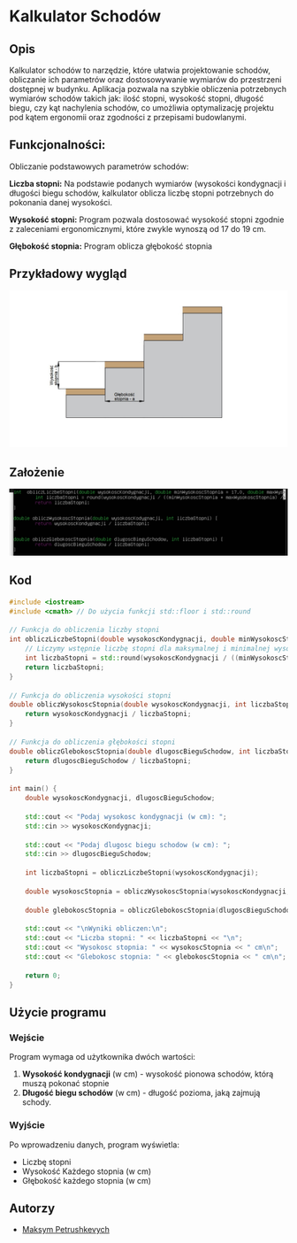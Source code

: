 # Kalkulator Schodów

## Opis

Kalkulator schodów to narzędzie, które ułatwia projektowanie schodów, obliczanie ich parametrów oraz dostosowywanie wymiarów do przestrzeni dostępnej w budynku. Aplikacja pozwala na szybkie obliczenia potrzebnych wymiarów schodów takich jak: ilość stopni, wysokość stopni, długość biegu, czy kąt nachylenia schodów, co umożliwia optymalizację projektu pod kątem ergonomii oraz zgodności z przepisami budowlanymi.

## Funkcjonalności:
Obliczanie podstawowych parametrów schodów:

**Liczba stopni:** Na podstawie podanych wymiarów (wysokości kondygnacji i długości biegu schodów, kalkulator oblicza liczbę stopni potrzebnych do pokonania danej wysokości.

**Wysokość stopni:** Program pozwala dostosować wysokość stopni zgodnie z zaleceniami ergonomicznymi, które zwykle wynoszą od 17 do 19 cm.

**Głębokość stopnia:** Program oblicza głębokość stopnia

## Przykładowy wygląd

![przykladowa grafika](schody.jpeg)

## Założenie

![](zaz.png)

## Kod

```cpp
#include <iostream>
#include <cmath> // Do użycia funkcji std::floor i std::round

// Funkcja do obliczenia liczby stopni
int obliczLiczbeStopni(double wysokoscKondygnacji, double minWysokoscStopnia = 17.0, double maxWysokoscStopnia = 19.0) {
    // Liczymy wstępnie liczbę stopni dla maksymalnej i minimalnej wysokości stopnia
    int liczbaStopni = std::round(wysokoscKondygnacji / ((minWysokoscStopnia + maxWysokoscStopnia) / 2.0));
    return liczbaStopni;
}

// Funkcja do obliczenia wysokości stopni
double obliczWysokoscStopnia(double wysokoscKondygnacji, int liczbaStopni) {
    return wysokoscKondygnacji / liczbaStopni;
}

// Funkcja do obliczenia głębokości stopni
double obliczGlebokoscStopnia(double dlugoscBieguSchodow, int liczbaStopni) {
    return dlugoscBieguSchodow / liczbaStopni;
}

int main() {
    double wysokoscKondygnacji, dlugoscBieguSchodow;

    std::cout << "Podaj wysokosc kondygnacji (w cm): ";
    std::cin >> wysokoscKondygnacji;

    std::cout << "Podaj dlugosc biegu schodow (w cm): ";
    std::cin >> dlugoscBieguSchodow;

    int liczbaStopni = obliczLiczbeStopni(wysokoscKondygnacji);

    double wysokoscStopnia = obliczWysokoscStopnia(wysokoscKondygnacji, liczbaStopni);

    double glebokoscStopnia = obliczGlebokoscStopnia(dlugoscBieguSchodow, liczbaStopni);

    std::cout << "\nWyniki obliczen:\n";
    std::cout << "Liczba stopni: " << liczbaStopni << "\n";
    std::cout << "Wysokosc stopnia: " << wysokoscStopnia << " cm\n";
    std::cout << "Glebokosc stopnia: " << glebokoscStopnia << " cm\n";

    return 0;
}


```

## Użycie programu

### Wejście
Program wymaga od użytkownika dwóch wartości:
1. **Wysokość kondygnacji** (w cm) - wysokość pionowa schodów, którą muszą pokonać stopnie
2. **Długość biegu schodów** (w cm) - długość pozioma, jaką zajmują schody.

### Wyjście
Po wprowadzeniu danych, program wyświetla:
- Liczbę stopni
- Wysokość Każdego stopnia (w cm)
- Głębokość każdego stopnia (w cm)

## Autorzy

- [Maksym Petrushkevych](https://github.com/meeq11)
